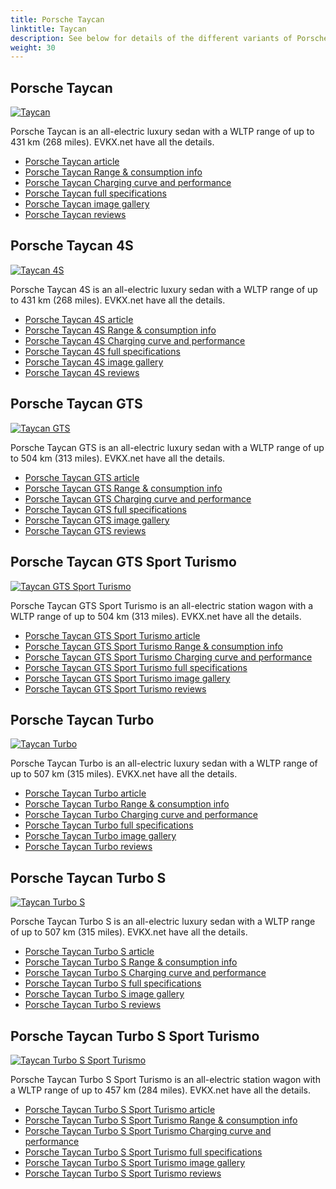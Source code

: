 ```yaml
---
title: Porsche Taycan
linktitle: Taycan
description: See below for details of the different variants of Porsche Taycan
weight: 30
---
```

## Porsche Taycan

[![Taycan](https://media.evkx.net/multimedia/models/porsche/taycan/taycan/main_1_st.jpg)](/models/porsche/taycan/taycan/)

Porsche Taycan is an all-electric luxury sedan with a WLTP range of up to 431 km (268 miles). EVKX.net have all the details. 

- [Porsche Taycan article](/models/porsche/taycan/taycan/)
- [Porsche Taycan Range & consumption info](/models/porsche/taycan/taycan//rangeandconsumption)
- [Porsche Taycan Charging curve and performance](/models/porsche/taycan/taycan//chargingcurve)
- [Porsche Taycan full specifications](/models/porsche/taycan/taycan//specifications)
- [Porsche Taycan image gallery](/models/porsche/taycan/taycan//gallery)
- [Porsche Taycan reviews](/models/porsche/taycan/taycan//reviews)

## Porsche Taycan 4S

[![Taycan 4S](https://media.evkx.net/multimedia/models/porsche/taycan/taycan_4s/main_1_st.jpg)](/models/porsche/taycan/taycan_4s/)

Porsche Taycan 4S is an all-electric luxury sedan with a WLTP range of up to 431 km (268 miles). EVKX.net have all the details. 

- [Porsche Taycan 4S article](/models/porsche/taycan/taycan_4s/)
- [Porsche Taycan 4S Range & consumption info](/models/porsche/taycan/taycan_4s//rangeandconsumption)
- [Porsche Taycan 4S Charging curve and performance](/models/porsche/taycan/taycan_4s//chargingcurve)
- [Porsche Taycan 4S full specifications](/models/porsche/taycan/taycan_4s//specifications)
- [Porsche Taycan 4S image gallery](/models/porsche/taycan/taycan_4s//gallery)
- [Porsche Taycan 4S reviews](/models/porsche/taycan/taycan_4s//reviews)

## Porsche Taycan GTS

[![Taycan GTS](https://media.evkx.net/multimedia/models/porsche/taycan/taycan_gts/main_1_st.jpg)](/models/porsche/taycan/taycan_gts/)

Porsche Taycan GTS is an all-electric luxury sedan with a WLTP range of up to 504 km (313 miles). EVKX.net have all the details. 

- [Porsche Taycan GTS article](/models/porsche/taycan/taycan_gts/)
- [Porsche Taycan GTS Range & consumption info](/models/porsche/taycan/taycan_gts//rangeandconsumption)
- [Porsche Taycan GTS Charging curve and performance](/models/porsche/taycan/taycan_gts//chargingcurve)
- [Porsche Taycan GTS full specifications](/models/porsche/taycan/taycan_gts//specifications)
- [Porsche Taycan GTS image gallery](/models/porsche/taycan/taycan_gts//gallery)
- [Porsche Taycan GTS reviews](/models/porsche/taycan/taycan_gts//reviews)

## Porsche Taycan GTS Sport Turismo

[![Taycan GTS Sport Turismo](https://media.evkx.net/multimedia/models/porsche/taycan/taycan_gts_sport_turismo/main_1_st.jpg)](/models/porsche/taycan/taycan_gts_sport_turismo/)

Porsche Taycan GTS Sport Turismo is an all-electric station wagon with a WLTP range of up to 504 km (313 miles). EVKX.net have all the details. 

- [Porsche Taycan GTS Sport Turismo article](/models/porsche/taycan/taycan_gts_sport_turismo/)
- [Porsche Taycan GTS Sport Turismo Range & consumption info](/models/porsche/taycan/taycan_gts_sport_turismo//rangeandconsumption)
- [Porsche Taycan GTS Sport Turismo Charging curve and performance](/models/porsche/taycan/taycan_gts_sport_turismo//chargingcurve)
- [Porsche Taycan GTS Sport Turismo full specifications](/models/porsche/taycan/taycan_gts_sport_turismo//specifications)
- [Porsche Taycan GTS Sport Turismo image gallery](/models/porsche/taycan/taycan_gts_sport_turismo//gallery)
- [Porsche Taycan GTS Sport Turismo reviews](/models/porsche/taycan/taycan_gts_sport_turismo//reviews)

## Porsche Taycan Turbo

[![Taycan Turbo](https://media.evkx.net/multimedia/models/porsche/taycan/taycan_turbo/main_1_st.jpg)](/models/porsche/taycan/taycan_turbo/)

Porsche Taycan Turbo is an all-electric luxury sedan with a WLTP range of up to 507 km (315 miles). EVKX.net have all the details. 

- [Porsche Taycan Turbo article](/models/porsche/taycan/taycan_turbo/)
- [Porsche Taycan Turbo Range & consumption info](/models/porsche/taycan/taycan_turbo//rangeandconsumption)
- [Porsche Taycan Turbo Charging curve and performance](/models/porsche/taycan/taycan_turbo//chargingcurve)
- [Porsche Taycan Turbo full specifications](/models/porsche/taycan/taycan_turbo//specifications)
- [Porsche Taycan Turbo image gallery](/models/porsche/taycan/taycan_turbo//gallery)
- [Porsche Taycan Turbo reviews](/models/porsche/taycan/taycan_turbo//reviews)

## Porsche Taycan Turbo S

[![Taycan Turbo S](https://media.evkx.net/multimedia/models/porsche/taycan/taycan_turbo_s/main_1_st.jpg)](/models/porsche/taycan/taycan_turbo_s/)

Porsche Taycan Turbo S is an all-electric luxury sedan with a WLTP range of up to 507 km (315 miles). EVKX.net have all the details. 

- [Porsche Taycan Turbo S article](/models/porsche/taycan/taycan_turbo_s/)
- [Porsche Taycan Turbo S Range & consumption info](/models/porsche/taycan/taycan_turbo_s//rangeandconsumption)
- [Porsche Taycan Turbo S Charging curve and performance](/models/porsche/taycan/taycan_turbo_s//chargingcurve)
- [Porsche Taycan Turbo S full specifications](/models/porsche/taycan/taycan_turbo_s//specifications)
- [Porsche Taycan Turbo S image gallery](/models/porsche/taycan/taycan_turbo_s//gallery)
- [Porsche Taycan Turbo S reviews](/models/porsche/taycan/taycan_turbo_s//reviews)

## Porsche Taycan Turbo S Sport Turismo

[![Taycan Turbo S Sport Turismo](https://media.evkx.net/multimedia/models/porsche/taycan/taycan_turbo_s_sport_turismo/main_1_st.jpg)](/models/porsche/taycan/taycan_turbo_s_sport_turismo/)

Porsche Taycan Turbo S Sport Turismo is an all-electric station wagon with a WLTP range of up to 457 km (284 miles). EVKX.net have all the details. 

- [Porsche Taycan Turbo S Sport Turismo article](/models/porsche/taycan/taycan_turbo_s_sport_turismo/)
- [Porsche Taycan Turbo S Sport Turismo Range & consumption info](/models/porsche/taycan/taycan_turbo_s_sport_turismo//rangeandconsumption)
- [Porsche Taycan Turbo S Sport Turismo Charging curve and performance](/models/porsche/taycan/taycan_turbo_s_sport_turismo//chargingcurve)
- [Porsche Taycan Turbo S Sport Turismo full specifications](/models/porsche/taycan/taycan_turbo_s_sport_turismo//specifications)
- [Porsche Taycan Turbo S Sport Turismo image gallery](/models/porsche/taycan/taycan_turbo_s_sport_turismo//gallery)
- [Porsche Taycan Turbo S Sport Turismo reviews](/models/porsche/taycan/taycan_turbo_s_sport_turismo//reviews)

